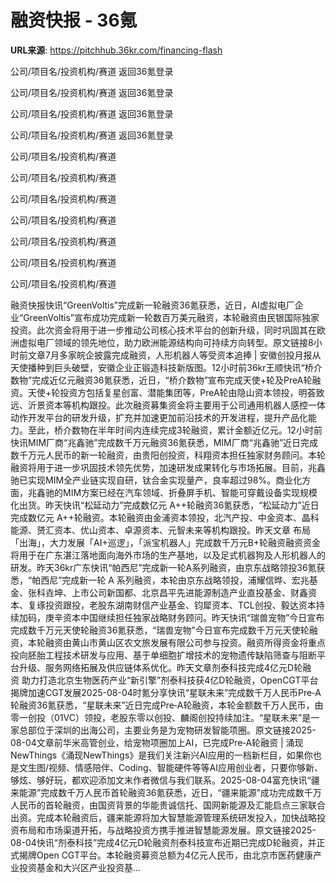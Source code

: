# 融资快报 - 36氪

**URL来源**: https://pitchhub.36kr.com/financing-flash

公司/项目名/投资机构/赛道 返回36氪登录

公司/项目名/投资机构/赛道 返回36氪登录

公司/项目名/投资机构/赛道 返回36氪登录

公司/项目名/投资机构/赛道 返回36氪登录

公司/项目名/投资机构/赛道

公司/项目名/投资机构/赛道

公司/项目名/投资机构/赛道

公司/项目名/投资机构/赛道

公司/项目名/投资机构/赛道

公司/项目名/投资机构/赛道

公司/项目名/投资机构/赛道

融资快报快讯“GreenVoltis”完成新一轮融资36氪获悉，近日，AI虚拟电厂企业“GreenVoltis”宣布成功完成新一轮数百万美元融资，本轮融资由民银国际独家投资。此次资金将用于进一步推动公司核心技术平台的创新升级，同时巩固其在欧洲虚拟电厂领域的领先地位，助力欧洲能源结构向可持续方向转型。原文链接8小时前文章7月多家皖企披露完成融资，人形机器人等受资本追捧 | 安徽创投月报从天使播种到巨头破壁，安徽企业正锻造科技新版图。12小时前36kr王顺快讯“桥介数物”完成近亿元融资36氪获悉，近日，“桥介数物”宣布完成天使+轮及PreA轮融资。天使+轮投资方包括复星创富、潜能集团等，PreA轮由隐山资本领投，明荟致远、沂景资本等机构跟投。此次融资募集资金将主要用于公司通用机器人感控一体动作开发平台的研发升级，扩充并加速更加前沿技术的开发进程，提升产品化能力。至此，桥介数物在半年时间内连续完成3轮融资，累计金额近亿元。12小时前快讯MIM厂商“兆鑫驰”完成数千万元融资36氪获悉，MIM厂商“兆鑫驰”近日完成数千万元人民币的新一轮融资，由贵阳创投资，科翔资本担任独家财务顾问。本轮融资将用于进一步巩固技术领先优势，加速研发成果转化与市场拓展。目前，兆鑫驰已实现MIM全产业链实现自研，钛合金实现量产，良率超过98%。商业化方面，兆鑫驰的MIM方案已经在汽车领域、折叠屏手机、智能可穿戴设备实现规模化出货。昨天快讯“松延动力”完成数亿元 A++轮融资36氪获悉，“松延动力”近日完成数亿元 A++轮融资。本轮融资由金浦资本领投，北汽产投、中金资本、晶科能源、赟汇资本、优山资本、卓源资本、元智未来等机构跟投。昨天文章 布局「出海」，大力发展「AI+巡逻」，「派宝机器人」完成数千万元B+轮融资融资资金将用于在广东湛江落地面向海外市场的生产基地，以及足式机器狗及人形机器人的研发。昨天36kr广东快讯“帕西尼”完成新一轮A系列融资，由京东战略领投36氪获悉，“帕西尼”完成新一轮 A 系列融资，本轮由京东战略领投，浦耀信晔、宏兆基金、张科垚坤、上市公司新国都、北京昌平先进能源制造产业直投基金、财鑫资本、复琢投资跟投，老股东湖南财信产业基金、钧犀资本、TCL创投、毅达资本持续加码，庚辛资本中国继续担任独家战略财务顾问。昨天快讯“瑞兽宠物”今日宣布完成数千万元天使轮融资36氪获悉，“瑞兽宠物”今日宣布完成数千万元天使轮融资，本轮融资由黄山市黄山区农文旅发展有限公司参与投资。融资所得资金将重点投向胚胎工程技术研发与应用、基于单细胞扩增技术的宠物遗传缺陷筛查与阻断平台升级、服务网络拓展及供应链体系优化。昨天文章剂泰科技完成4亿元D轮融资 助力打造北京生物医药产业“新引擎”剂泰科技获4亿D轮融资，OpenCGT平台揭牌加速CGT发展2025-08-04时氪分享快讯“星联未来”完成数千万人民币Pre‑A轮融资36氪获悉，“星联未来”近日完成Pre‑A轮融资，本轮金额数千万人民币，由零一创投（01VC）领投，老股东零以创投、麟阁创投持续加注。“星联未来”是一家总部位于深圳的出海公司，主要业务是为宠物研发智能项圈。原文链接2025-08-04文章前华米高管创业，给宠物项圈加上AI，已完成Pre‑A轮融资 | 涌现NewThings《涌现NewThings》是我们关注新兴AI应用的一档新栏目，如果你也是文生图/视频、情感陪伴、Coding、智能硬件等等AI应用创业者，只要你够新、够炫、够好玩，都欢迎添加文末作者微信与我们联系。2025-08-04富充快讯“疆来能源”完成数千万人民币首轮融资36氪获悉，近日，“疆来能源”成功完成数千万人民币的首轮融资，由国资背景的华能贵诚信托、国网新能源及汇能启点三家联合出资。完成本轮融资后，疆来能源将加大智慧能源管理系统研发投入，加快战略投资布局和市场渠道开拓，与战略投资方携手推进智慧能源发展。原文链接2025-08-04快讯“剂泰科技”完成4亿元D轮融资剂泰科技宣布近期已完成D轮融资，并正式揭牌Open CGT平台。本轮融资募资总额为4亿元人民币，由北京市医药健康产业投资基金和大兴区产业投资基...